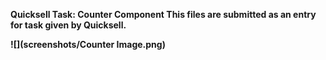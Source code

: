<b>Quicksell Task:<b>
Counter Component
This files are submitted as an entry for task given by Quicksell.


![](screenshots/Counter Image.png)
